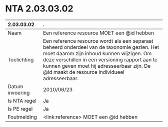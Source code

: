 # NTA 2.03.03.02

 2.03.03.02 | . 
 :--- | :--- 
 Naam | Een reference resource MOET een @id hebben 
 Toelichting | Een reference resource wordt als een separaat beheerd onderdeel van de taxonomie gezien. Het moet daarom zijn inhoud kunnen wijzigen. Om deze verschillen in een versioning rapport aan te kunnen geven moet hij adresseerbaar zijn. De @id maakt de resource individueel adresseerbaar. 
 Datum invoering | 2010/06/23 
 Is NTA regel | Ja 
 Is PE regel | Ja 
 Foutmelding | &lt;link:reference&gt; MOET een @id hebben 
